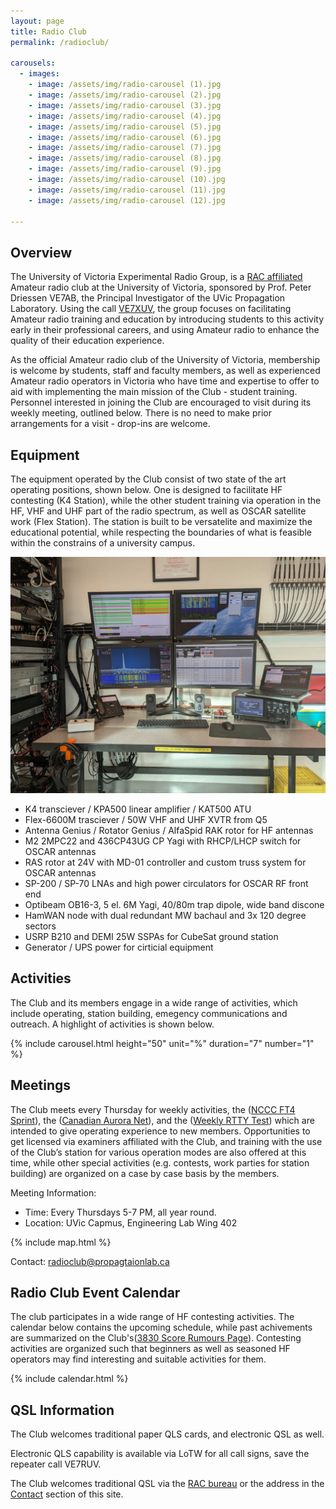 ```yaml
---
layout: page
title: Radio Club
permalink: /radioclub/

carousels:
  - images: 
    - image: /assets/img/radio-carousel (1).jpg
    - image: /assets/img/radio-carousel (2).jpg
    - image: /assets/img/radio-carousel (3).jpg
    - image: /assets/img/radio-carousel (4).jpg
    - image: /assets/img/radio-carousel (5).jpg
    - image: /assets/img/radio-carousel (6).jpg
    - image: /assets/img/radio-carousel (7).jpg
    - image: /assets/img/radio-carousel (8).jpg
    - image: /assets/img/radio-carousel (9).jpg
    - image: /assets/img/radio-carousel (10).jpg
    - image: /assets/img/radio-carousel (11).jpg
    - image: /assets/img/radio-carousel (12).jpg

---
```

## Overview

The University of Victoria Experimental Radio Group, is a [RAC affiliated](https://www.rac.ca/affiliated-club-listing/) Amateur radio club at the University of Victoria, sponsored by Prof. Peter Driessen VE7AB, the Principal Investigator of the UVic Propagation Laboratory. Using the call [VE7XUV](https://www.qrz.com/db/VE7XUV), the group focuses on facilitating Amateur radio training and education by introducing students to this activity early in their professional careers, and using Amateur radio to enhance the quality of their education experience.

As the official Amateur radio club of the University of Victoria, membership is welcome by students, staff and faculty members, as well as experienced Amateur radio operators in Victoria who have time and expertise to offer to aid with implementing the main mission of the Club - student training. Personnel interested in joining the Club are encouraged to visit during its weekly meeting, outlined below. There is no need to make prior arrangements for a visit - drop-ins are welcome.

## Equipment

The equipment operated by the Club consist of two state of the art operating positions, shown below. One is designed to facilitate HF contesting (K4 Station), while the other student training via operation in the HF, VHF and UHF part of the radio spectrum, as well as OSCAR satellite work (Flex Station). The station is built to be versatelite and maximize the educational potential, while respecting the boundaries of what is feasible within the constrains of a university campus. 

![Club Equipment Picutre](/assets/img/equipment.jpg)

- K4 transciever / KPA500 linear amplifier / KAT500 ATU
- Flex-6600M trasciever / 50W VHF and UHF XVTR from Q5
- Antenna Genius / Rotator Genius / AlfaSpid RAK rotor for HF antennas
- M2 2MPC22 and 436CP43UG CP Yagi with RHCP/LHCP switch for OSCAR antennas
- RAS rotor at 24V with MD-01 controller and custom truss system for OSCAR antennas
- SP-200 / SP-70 LNAs  and high power circulators for OSCAR RF front end
- Optibeam OB16-3, 5 el. 6M Yagi, 40/80m trap dipole, wide band discone
- HamWAN node with dual redundant MW bachaul and 3x 120 degree sectors
- USRP B210 and DEMI 25W SSPAs for CubeSat ground station
- Generator / UPS power for cirticial equipment

## Activities

The Club and its members engage in a wide range of activities, which include operating, station building, emegency communications and outreach. A highlight of activities is shown below. 

{% include carousel.html height="50" unit="%" duration="7" number="1" %}

## Meetings

The Club meets every Thursday for weekly activities, the \([NCCC FT4 Sprint](https://www.ncccsprint.com/ft4ns.html)\), the \([Canadian Aurora Net](https://auroranet.ham-radio.ca/)\), and the \([Weekly RTTY Test](https://radiosport.world/wrt.html)\) which are intended to give operating experience to new members. Opportunities to get licensed via examiners affiliated with the Club, and training with the use of the Club’s station for various operation modes are also offered at this time, while other special activities (e.g. contests, work parties for station building) are organized on a case by case basis by the members. 

Meeting Information:

- Time: Every Thursdays 5-7 PM, all year round.
- Location: UVic Capmus, Engineering Lab Wing 402

{% include map.html %}

Contact: [radioclub@propagtaionlab.ca](mailto:radioclub@propagtaionlab.ca)

## Radio Club Event Calendar

The club participates in a wide range of HF contesting activities. The calendar below contains the upcoming schedule, while past achivements are summarized on the Club's\([3830 Score Rumours Page](https://3830scores.com/grouptracker.php?arg=Fuy9S8s4I1ppsI9I8JA%2FzCZM94zDyQ2jz98Mnk8XRUA%3D)\). Contesting activities are organized such that beginners as well as seasoned HF operators may find interesting and suitable activities for them.

{% include calendar.html %}

## QSL Information

The Club welcomes traditional paper QLS cards, and electronic QSL as well.

Electronic QLS capability is available via LoTW for all call signs, save the repeater call VE7RUV.

The Club welcomes traditional QSL via the [RAC bureau](https://www.rac.ca/qsl-bureau/) or the address in the [Contact](/contact) section of this site.

